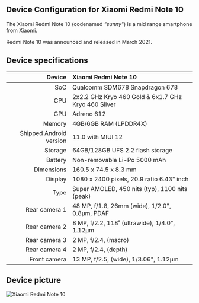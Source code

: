 ## Device Configuration for Xiaomi Redmi Note 10

The Xiaomi Redmi Note 10 (codenamed _"sunny"_) is a mid range smartphone from Xiaomi.

Redmi Note 10 was announced and released in March 2021.

## Device specifications

| Device       | Xiaomi Redmi Note 10                                |
| -----------: | :-------------------------------------------------- |
| SoC          | Qualcomm SDM678 Snapdragon 678                      |
| CPU          | 2x2.2 GHz Kryo 460 Gold & 6x1.7 GHz Kryo 460 Silver |
| GPU          | Adreno 612                                          |
| Memory       | 4GB/6GB RAM (LPDDR4X)                               |
| Shipped Android version | 11.0 with MIUI 12                        |
| Storage      | 64GB/128GB UFS 2.2 flash storage                    |
| Battery      | Non-removable Li-Po 5000 mAh                        |
| Dimensions   | 160.5 x 74.5 x 8.3 mm                               |
| Display      | 1080 x 2400 pixels, 20:9 ratio 6.43" inch           |
| Type         | Super AMOLED, 450 nits (typ), 1100 nits (peak)      |
| Rear camera 1 | 48 MP, f/1.8, 26mm (wide), 1/2.0", 0.8µm, PDAF     |
| Rear camera 2 | 8 MP, f/2.2, 118˚ (ultrawide), 1/4.0", 1.12µm      |
| Rear camera 3 | 2 MP, f/2.4, (macro)                               |
| Rear camera 4 | 2 MP, f/2.4, (depth)                               |
| Front camera  | 13 MP, f/2.5, (wide), 1/3.06", 1.12µm              |

## Device picture

![Xiaomi Redmi Note 10](https://fdn2.gsmarena.com/vv/pics/xiaomi/xiaomi-redmi-note10-11.jpg "Xiaomi Redmi Note 10 in Aqua Green")
